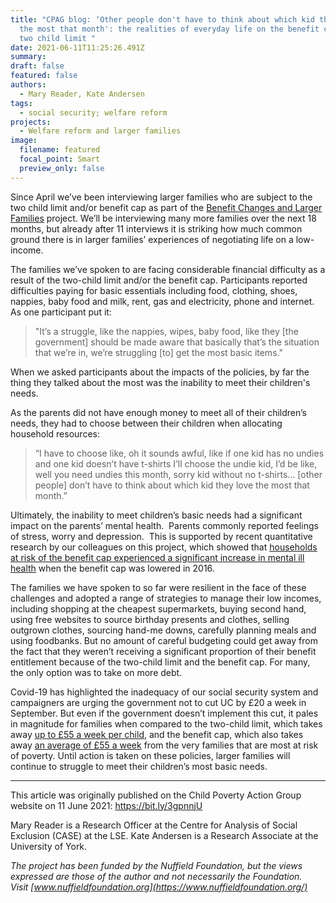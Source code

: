 ```yaml
---
title: "CPAG blog: ‘Other people don't have to think about which kid they love
  the most that month': the realities of everyday life on the benefit cap and
  two child limit "
date: 2021-06-11T11:25:26.491Z
summary: 
draft: false
featured: false
authors:
  - Mary Reader, Kate Andersen
tags:
  - social security; welfare reform
projects:
  - Welfare reform and larger families 
image:
  filename: featured
  focal_point: Smart
  preview_only: false
---
```

Since April we’ve been interviewing larger families who are subject to the two child limit and/or benefit cap as part of the [Benefit Changes and Larger Families](https://www.welfarereform-largerfamilies.org.uk/) project. We’ll be interviewing many more families over the next 18 months, but already after 11 interviews it is striking how much common ground there is in larger families’ experiences of negotiating life on a low-income.

The families we’ve spoken to are facing considerable financial difficulty as a result of the two-child limit and/or the benefit cap. Participants reported difficulties paying for basic essentials including food, clothing, shoes, nappies, baby food and milk, rent, gas and electricity, phone and internet. As one participant put it: 

> "It’s a struggle, like the nappies, wipes, baby food, like they \[the government] should be made aware that basically that’s the situation that we’re in, we’re struggling \[to] get the most basic items." 

When we asked participants about the impacts of the policies, by far the thing they talked about the most was the inability to meet their children's needs. 

As the parents did not have enough money to meet all of their children’s needs, they had to choose between their children when allocating household resources:

> “I have to choose like, oh it sounds awful, like if one kid has no undies and one kid doesn’t have t-shirts I’ll choose the undie kid, I’d be like, well you need undies this month, sorry kid without no t-shirts… \[other people] don’t have to think about which kid they love the most that month.”

Ultimately, the inability to meet children’s basic needs had a significant impact on the parents’ mental health.  Parents commonly reported feelings of stress, worry and depression.  This is supported by recent quantitative research by our colleagues on this project, which showed that [households at risk of the benefit cap experienced a significant increase in mental ill health](https://sticerd.lse.ac.uk/CASE/_NEW/PUBLICATIONS/abstract/?index=7615) when the benefit cap was lowered in 2016. 

The families we have spoken to so far were resilient in the face of these challenges and adopted a range of strategies to manage their low incomes, including shopping at the cheapest supermarkets, buying second hand, using free websites to source birthday presents and clothes, selling outgrown clothes, sourcing hand-me downs, carefully planning meals and using foodbanks. But no amount of careful budgeting could get away from the fact that they weren’t receiving a significant proportion of their benefit entitlement because of the two-child limit and the benefit cap. For many, the only option was to take on more debt. 

Covid-19 has highlighted the inadequacy of our social security system and campaigners are urging the government not to cut UC by £20 a week in September. But even if the government doesn’t implement this cut, it pales in magnitude for families when compared to the two-child limit, which takes away [up to £55 a week per child](https://www.gov.uk/universal-credit/what-youll-get), and the benefit cap, which also takes away [an average of £55 a week](https://www.gov.uk/government/statistics/benefit-cap-number-of-households-capped-to-november-2020) from the very families that are most at risk of poverty. Until action is taken on these policies, larger families will continue to struggle to meet their children’s most basic needs.    

_____________________
This article was originally published on the Child Poverty Action Group website on 11 June 2021: https://bit.ly/3gpnnjU 

Mary Reader is a Research Officer at the Centre for Analysis of Social Exclusion (CASE) at the LSE. 
Kate Andersen is a Research Associate at the University of York.

*The project has been funded by the Nuffield Foundation, but the views expressed are those of the author and not necessarily the Foundation. Visit [www.nuffieldfoundation.org](https://www.nuffieldfoundation.org/)*
